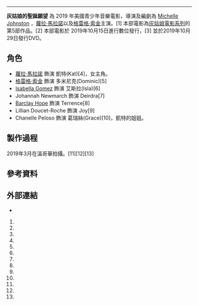 -----

**灰姑娘的聖誕願望** 為 2019 年美國青少年音樂電影，導演及編劇為 [Michelle Johnston](https://zh.wikipedia.org/wiki/Michelle_Johnston "wikilink") ，[蘿拉·馬拉諾](../Page/蘿拉·馬拉諾.md "wikilink")以及[格雷格·索金](../Page/格雷格·索金.md "wikilink")主演。\[1\] 本部電影為[灰姑娘電影系列](../Page/灰姑娘電影系列.md "wikilink")的第5部作品。\[2\] 本部電影於 2019年10月15日進行數位發行，\[3\] 並於2019年10月29日發行DVD。

## 角色

  - [蘿拉·馬拉諾](../Page/蘿拉·馬拉諾.md "wikilink") 飾演 凱特(Kat)\[4\]，女主角。
  - [格雷格·索金](../Page/格雷格·索金.md "wikilink") 飾演 多米尼克(Dominic)\[5\]
  - [Isabella Gomez](https://zh.wikipedia.org/wiki/Isabella_Gomez "wikilink") 飾演 艾斯拉(Isla)\[6\]
  - Johannah Newmarch 飾演 Deirdra\[7\]
  - [Barclay Hope](https://zh.wikipedia.org/wiki/Barclay_Hope "wikilink") 飾演 Terrence\[8\]
  - Lillian Doucet-Roche 飾演 Joy\[9\]
  - Chanelle Peloso 飾演 葛瑞絲(Grace)\[10\]，凱特的姐姐。

## 製作過程

2019年3月在溫哥華拍攝。\[11\]\[12\]\[13\]

## 參考資料

## 外部連結

  -
<!-- end list -->

1.
2.
3.
4.
5.
6.
7.
8.
9.
10.
11.
12.
13.